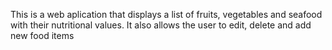 This is a web aplication that displays a list of fruits, vegetables and seafood with their nutritional values. It also allows the user to edit, delete and add new food items

